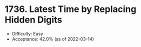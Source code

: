 # 1736. Latest Time by Replacing Hidden Digits
- Difficulty: Easy
- Acceptance: 42.0% (as of 2022-03-14)
